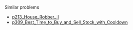 Similar problems
- [p213_House_Robber_II](https://github.com/genxium/Leetcode/tree/master/p213_House_Robber_II) 
- [p309_Best_Time_to_Buy_and_Sell_Stock_with_Cooldown](https://github.com/genxium/Leetcode/tree/master/p309_Best_Time_to_Buy_and_Sell_Stock_with_Cooldown) 
